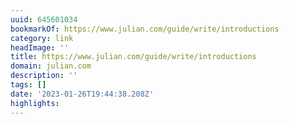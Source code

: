```yaml
---
uuid: 645601034
bookmarkOf: https://www.julian.com/guide/write/introductions
category: link
headImage: ''
title: https://www.julian.com/guide/write/introductions
domain: julian.com
description: ''
tags: []
date: '2023-01-26T19:44:38.208Z'
highlights:
---
```



